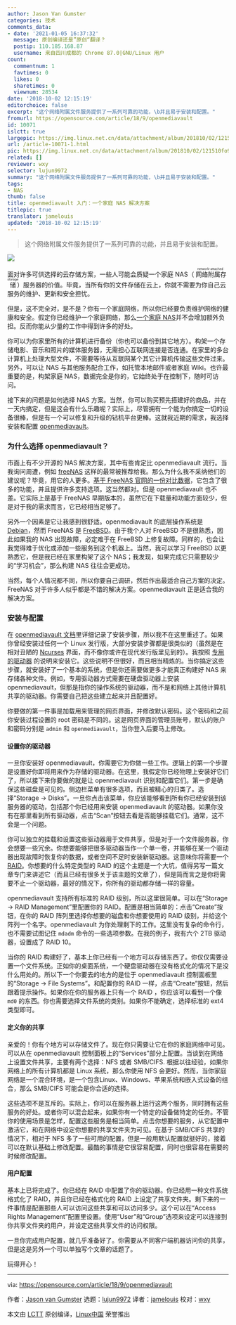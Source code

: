 ```yaml
---
author: Jason Van Gumster
categories: 技术
comments_data:
- date: '2021-01-05 16:37:32'
  message: 原创编译还是”原创“翻译？
  postip: 110.185.168.87
  username: 来自四川成都的 Chrome 87.0|GNU/Linux 用户
count:
  commentnum: 1
  favtimes: 0
  likes: 0
  sharetimes: 0
  viewnum: 28534
date: '2018-10-02 12:15:19'
editorchoice: false
excerpt: "这个网络附属文件服务提供了一系列可靠的功能，\b并且易于安装和配置。"
fromurl: https://opensource.com/article/18/9/openmediavault
id: 10071
islctt: true
largepic: https://img.linux.net.cn/data/attachment/album/201810/02/121510fo9izi7w9f9w1koi.jpg
url: /article-10071-1.html
pic: https://img.linux.net.cn/data/attachment/album/201810/02/121510fo9izi7w9f9w1koi.jpg.thumb.jpg
related: []
reviewer: wxy
selector: lujun9972
summary: "这个网络附属文件服务提供了一系列可靠的功能，\b并且易于安装和配置。"
tags:
- NAS
thumb: false
title: openmediavault 入门：一个家庭 NAS 解决方案
titlepic: true
translator: jamelouis
updated: '2018-10-02 12:15:19'
---
```



> 
> 这个网络附属文件服务提供了一系列可靠的功能，并且易于安装和配置。
> 
> 
> 


![](/data/attachment/album/201810/02/121510fo9izi7w9f9w1koi.jpg)


面对许多可供选择的云存储方案，一些人可能会质疑一个家庭 NAS（<ruby> 网络附属存储 <rt>  network-attached storage </rt></ruby>）服务器的价值。毕竟，当所有你的文件存储在云上，你就不需要为你自己云服务的维护、更新和安全担忧。


但是，这不完全对，是不是？你有一个家庭网络，所以你已经要负责维护网络的健康和安全。假定你已经维护一个家庭网络，那么[一个家庭 NAS](https://opensource.com/article/18/8/automate-backups-raspberry-pi)并不会增加额外负担。反而你能从少量的工作中得到许多的好处。


你可以为你家里所有的计算机进行备份（你也可以备份到其它地方）。构架一个存储电影、音乐和照片的媒体服务器，无需担心互联网连接是否连通。在家里的多台计算机上处理大型文件，不需要等待从互联网某个其它计算机传输这些文件过来。另外，可以让 NAS 与其他服务配合工作，如托管本地邮件或者家庭 Wiki。也许最重要的是，构架家庭 NAS，数据完全是你的，它始终处于在控制下，随时可访问。


接下来的问题是如何选择 NAS 方案。当然，你可以购买预先搭建好的商品，并在一天内搞定，但是这会有什么乐趣呢？实际上，尽管拥有一个能为你搞定一切的设备很棒，但是有一个可以修复和升级的钻机平台更棒。这就我近期的需求，我选择安装和配置 [openmediavault](https://openmediavault.org)。


### 为什么选择 openmediavault？


市面上有不少开源的 NAS 解决方案，其中有些肯定比 openmediavault 流行。当我询问周遭，例如 [freeNAS](https://freenas.org) 这样的最常被推荐给我。那么为什么我不采纳他们的建议呢？毕竟，用它的人更多。[基于 FreeNAS 官网的一份对比数据](http://www.freenas.org/freenas-vs-openmediavault/)，它包含了很多的功能，并且提供许多支持选项。这当然都对。但是 openmediavault 也不差。它实际上是基于 FreeNAS 早期版本的，虽然它在下载量和功能方面较少，但是对于我的需求而言，它已经相当足够了。


另外一个因素是它让我感到很舒适。openmediavault 的底层操作系统是 [Debian](https://www.debian.org/)，然而 FreeNAS 是 [FreeBSD](https://www.freebsd.org/)。由于我个人对 FreeBSD 不是很熟悉，因此如果我的 NAS 出现故障，必定难于在 FreeBSD 上修复故障。同样的，也会让我觉得难于优化或添加一些服务到这个机器上。当然，我可以学习 FreeBSD 以更熟悉它，但是我已经在家里构架了这个 NAS；我发现，如果完成它只需要较少的“学习机会”，那么构建 NAS 往往会更成功。


当然，每个人情况都不同，所以你要自己调研，然后作出最适合自己方案的决定。FreeNAS 对于许多人似乎都是不错的解决方案。openmediavault 正是适合我的解决方案。


### 安装与配置


在 [openmediavault 文档](https://openmediavault.readthedocs.io/en/latest/installation/index.html)里详细记录了安装步骤，所以我不在这里重述了。如果你曾经安装过任何一个 Linux 发行版，大部分安装步骤都是很类似的（虽然是在相对丑陋的 [Ncurses](https://invisible-island.net/ncurses/) 界面，而不像你或许在现代发行版里见到的）。我按照 [专用的驱动器](https://openmediavault.readthedocs.io/en/latest/installation/via_iso.html) 的说明来安装它。这些说明不但很好，而且相当精炼的。当你搞定这些步骤，就安装好了一个基本的系统，但是你还需要做更多才能真正构建好 NAS 来存储各种文件。例如，专用驱动器方式需要在硬盘驱动器上安装 openmediavault，但那是指你的操作系统的驱动器，而不是和网络上其他计算机共享的驱动器。你需要自己把这些建立起来并且配置好。


你要做的第一件事是加载用来管理的网页界面，并修改默认密码。这个密码和之前你安装过程设置的 root 密码是不同的。这是网页界面的管理员账号，默认的账户和密码分别是 `admin` 和 `openmediavault`，当你登入后要马上修改。


#### 设置你的驱动器


一旦你安装好 openmediavault，你需要它为你做一些工作。逻辑上的第一个步骤是设置好你即将用来作为存储的驱动器。在这里，我假定你已经物理上安装好它们了，所以接下来你要做的就是让 openmediavault 识别和配置它们。第一步是确保这些磁盘是可见的。侧边栏菜单有很多选项，而且被精心的归类了。选择“Storage -> Disks”。一旦你点击该菜单，你应该能够看到所有你已经安装到该服务器的驱动，包括那个你已经用来安装 openmediavault 的驱动器。如果你没有在那里看到所有驱动器，点击“Scan”按钮去看是否能够挂载它们。通常，这不会是一个问题。


你可以独立的挂载和设置这些驱动器用于文件共享，但是对于一个文件服务器，你会想要一些冗余。你想要能够把很多驱动器当作一个单一卷，并能够在某一个驱动器出现故障时恢复你的数据，或者空间不足时安装新驱动器。这意味你将需要一个 [RAID](https://en.wikipedia.org/wiki/RAID)。你想要的什么特定类型的 RAID 的这个主题是一个大坑，值得另写一篇文章专门来讲述它（而且已经有很多关于该主题的文章了），但是简而言之是你将需要不止一个驱动器，最好的情况下，你所有的驱动都存储一样的容量。


openmediavault 支持所有标准的 RAID 级别，所以这里很简单。可以在“Storage -> RAID Management”里配置你的 RAID。配置是相当简单的：点击“Create”按钮，在你的 RAID 阵列里选择你想要的磁盘和你想要使用的 RAID 级别，并给这个阵列一个名字。openmediavault 为你处理剩下的工作。这里没有复杂的命令行，也不需要试图记住 `mdadm` 命令的一些选项参数。在我的例子，我有六个 2TB 驱动器，设置成了 RAID 10。


当你的 RAID 构建好了，基本上你已经有一个地方可以存储东西了。你仅仅需要设置一个文件系统。正如你的桌面系统，一个硬盘驱动器在没有格式化的情况下是没什么用处的。所以下一个你要去的地方的是位于 openmediavault 控制面板里的“Storage -> File Systems”。和配置你的 RAID 一样，点击“Create”按钮，然后跟着提示操作。如果你在你的服务器上只有一个 RAID ，你应该可以看到一个像 `md0` 的东西。你也需要选择文件系统的类别。如果你不能确定，选择标准的 ext4 类型即可。


#### 定义你的共享


亲爱的！你有个地方可以存储文件了。现在你只需要让它在你的家庭网络中可见。可以从在 openmediavault 控制面板上的“Services”部分上配置。当谈到在网络上设置文件共享，主要有两个选择：NFS 或者 SMB/CIFS. 根据以往经验，如果你网络上的所有计算机都是 Linux 系统，那么你使用 NFS 会更好。然而，当你家庭网络是一个混合环境，是一个包含Linux、Windows、苹果系统和嵌入式设备的组合，那么 SMB/CIFS 可能会是你合适的选择。


这些选项不是互斥的。实际上，你可以在服务器上运行这两个服务，同时拥有这些服务的好处。或者你可以混合起来，如果你有一个特定的设备做特定的任务。不管你的使用场景是怎样，配置这些服务是相当简单。点击你想要的服务，从它配置中激活它，和在网络中设定你想要的共享文件夹为可见。在基于 SMB/CIFS 共享的情况下，相对于 NFS 多了一些可用的配置，但是一般用默认配置就挺好的，接着可以在默认基础上修改配置。最酷的事情是它很容易配置，同时也很容易在需要的时候修改配置。


#### 用户配置


基本上已将完成了。你已经在 RAID 中配置了你的驱动器。你已经用一种文件系统格式化了 RAID，并且你已经在格式化的 RAID 上设定了共享文件夹。剩下来的一件事情是配置那些人可以访问这些共享和可以访问多少。这个可以在“Access Rights Management”配置里设置。使用“User”和“Group”选项来设定可以连接到你共享文件夹的用户，并设定这些共享文件的访问权限。


一旦你完成用户配置，就几乎准备好了。你需要从不同客户端机器访问你的共享，但是这是另外一个可以单独写个文章的话题了。


玩得开心！




---


via: <https://opensource.com/article/18/9/openmediavault>


作者：[Jason van Gumster](https://opensource.com/users/mairin) 选题：[lujun9972](https://github.com/lujun9972) 译者：[jamelouis](https://github.com/jamelouis) 校对：[wxy](https://github.com/wxy)


本文由 [LCTT](https://github.com/LCTT/TranslateProject) 原创编译，[Linux中国](https://linux.cn/) 荣誉推出